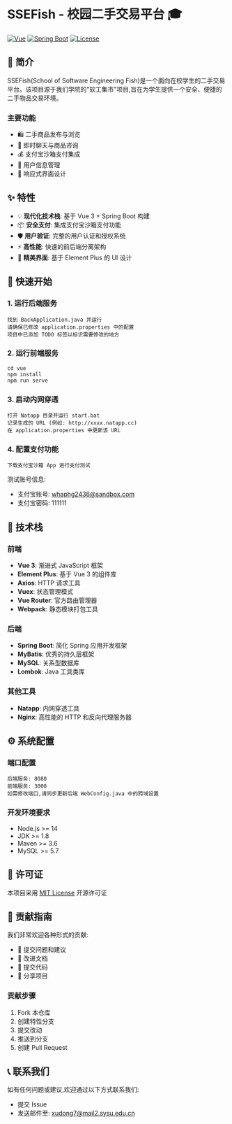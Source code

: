 # SSEFish - 校园二手交易平台 🎓

[![Vue](https://img.shields.io/badge/Vue-3.2.13-brightgreen.svg)](https://vuejs.org/)
[![Spring Boot](https://img.shields.io/badge/Spring%20Boot-latest-brightgreen.svg)](https://spring.io/projects/spring-boot)
[![License](https://img.shields.io/badge/license-MIT-blue.svg)](LICENSE)

## 📖 简介

SSEFish(School of Software Engineering Fish)是一个面向在校学生的二手交易平台。该项目源于我们学院的"软工集市"项目,旨在为学生提供一个安全、便捷的二手物品交易环境。

### 主要功能
- 🛍️ 二手商品发布与浏览
- 💬 即时聊天与商品咨询
- 💰 支付宝沙箱支付集成
- 👤 用户信息管理
- 📱 响应式界面设计

## ✨ 特性

- 💡 **现代化技术栈**: 基于 Vue 3 + Spring Boot 构建
- 📦 **安全支付**: 集成支付宝沙箱支付功能
- 🛡 **用户验证**: 完整的用户认证和授权系统
- ⚡️ **高性能**: 快速的前后端分离架构
- 🎨 **精美界面**: 基于 Element Plus 的 UI 设计
<!-- - 🔐 **数据安全**: 完善的数据加密和安全机制 -->

## 🚀 快速开始

### 1. 运行后端服务
```
找到 BackApplication.java 并运行
请确保已修改 application.properties 中的配置
项目中已添加 TODO 标签以标识需要修改的地方
```

### 2. 运行前端服务
```
cd vue
npm install
npm run serve
```

### 3. 启动内网穿透
```
打开 Natapp 目录并运行 start.bat
记录生成的 URL (例如: http://xxxx.natapp.cc)
在 application.properties 中更新该 URL
```

### 4. 配置支付功能
```
下载支付宝沙箱 App 进行支付测试
```
测试账号信息:  
- 支付宝账号: whaphg2436@sandbox.com  
- 支付宝密码: 111111

## 🔧 技术栈

### 前端
- **Vue 3**: 渐进式 JavaScript 框架
- **Element Plus**: 基于 Vue 3 的组件库
- **Axios**: HTTP 请求工具
- **Vuex**: 状态管理模式
- **Vue Router**: 官方路由管理器
- **Webpack**: 静态模块打包工具

### 后端
- **Spring Boot**: 简化 Spring 应用开发框架
- **MyBatis**: 优秀的持久层框架
- **MySQL**: 关系型数据库
- **Lombok**: Java 工具类库

### 其他工具
- **Natapp**: 内网穿透工具
- **Nginx**: 高性能的 HTTP 和反向代理服务器

## ⚙️ 系统配置

### 端口配置
```
后端服务: 8080
前端服务: 3000
如需修改端口,请同步更新后端 WebConfig.java 中的跨域设置
```

### 开发环境要求
- Node.js >= 14
- JDK >= 1.8
- Maven >= 3.6
- MySQL >= 5.7

## 📝 许可证

本项目采用 [MIT License](LICENSE) 开源许可证

## 👥 贡献指南

我们非常欢迎各种形式的贡献:
- 🐛 提交问题和建议
- 📝 改进文档
- 🔀 提交代码
- 🌟 分享项目

### 贡献步骤
1. Fork 本仓库
2. 创建特性分支
3. 提交改动
4. 推送到分支
5. 创建 Pull Request

## 📞 联系我们

如有任何问题或建议,欢迎通过以下方式联系我们:
- 提交 Issue
- 发送邮件至: [xudong7@mail2.sysu.edu.cn](xudong7@mail2.sysu.edu.cn)
